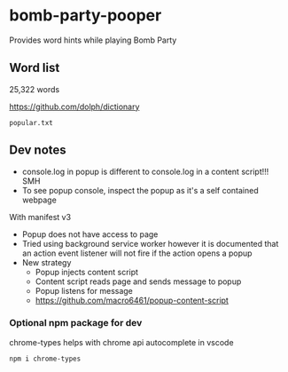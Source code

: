 # bomb-party-pooper

Provides word hints while playing Bomb Party

## Word list

25,322 words

https://github.com/dolph/dictionary

`popular.txt`

## Dev notes

- console.log in popup is different to console.log in a content script!!! SMH
- To see popup console, inspect the popup as it's a self contained webpage

With manifest v3

- Popup does not have access to page
- Tried using background service worker however it is documented that an action event listener will not fire if the action opens a popup
- New strategy
  - Popup injects content script
  - Content script reads page and sends message to popup
  - Popup listens for message
  - https://github.com/macro6461/popup-content-script

### Optional npm package for dev

chrome-types helps with chrome api autocomplete in vscode

`npm i chrome-types`
